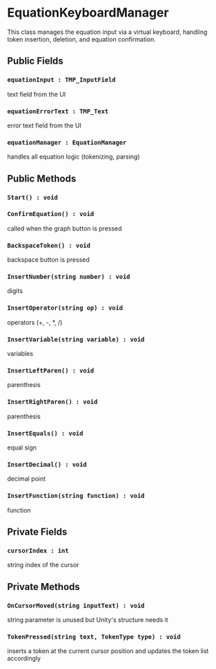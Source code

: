 # EquationKeyboardManager

This class manages the equation input via a virtual keyboard, handling token insertion, deletion, and equation confirmation.

## Public Fields

### `equationInput : TMP_InputField`

text field from the UI

### `equationErrorText : TMP_Text`

error text field from the UI

### `equationManager : EquationManager`

handles all equation logic (tokenizing, parsing)

## Public Methods

### `Start() : void`

### `ConfirmEquation() : void`

called when the graph button is pressed

### `BackspaceToken() : void`

backspace button is pressed

### `InsertNumber(string number) : void`

digits

### `InsertOperator(string op) : void`

operators (+, -, *, /)

### `InsertVariable(string variable) : void`

variables

### `InsertLeftParen() : void`

parenthesis

### `InsertRightParen() : void`

parenthesis

### `InsertEquals() : void`

equal sign

### `InsertDecimal() : void`

decimal point

### `InsertFunction(string function) : void`

function

## Private Fields

### `cursorIndex : int`

string index of the cursor

## Private Methods

### `OnCursorMoved(string inputText) : void`

string parameter is unused but Unity's structure needs it

### `TokenPressed(string text, TokenType type) : void`

inserts a token at the current cursor position and updates the token list accordingly